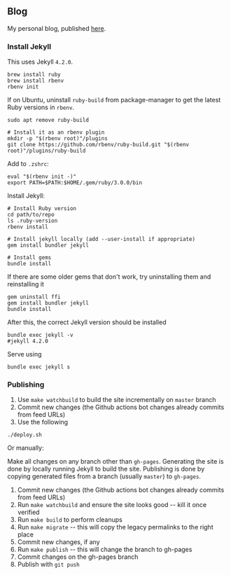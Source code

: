 ## Blog

My personal blog, published [here](https://mourjo.me/blog/).


### Install Jekyll
This uses Jekyll `4.2.0`.

```shell
brew install ruby
brew install rbenv
rbenv init
```

If on Ubuntu, uninstall `ruby-build` from package-manager to get the latest Ruby
versions in `rbenv`.
```shell
sudo apt remove ruby-build

# Install it as an rbenv plugin
mkdir -p "$(rbenv root)"/plugins
git clone https://github.com/rbenv/ruby-build.git "$(rbenv root)"/plugins/ruby-build

```

Add to `.zshrc`:

```shell
eval "$(rbenv init -)"
export PATH=$PATH:$HOME/.gem/ruby/3.0.0/bin
```

Install Jekyll:
```shell
# Install Ruby version
cd path/to/repo
ls .ruby-version
rbenv install

# Install jekyll locally (add --user-install if appropriate)
gem install bundler jekyll

# Install gems
bundle install
```

If there are some older gems that don't work, try uninstalling them and reinstalling it
```shell
gem uninstall ffi
gem install bundler jekyll
bundle install
```

After this, the correct Jekyll version should be installed

```shell
bundle exec jekyll -v
#jekyll 4.2.0
```

Serve using
```shell
bundle exec jekyll s
```

### Publishing

1. Use `make watchbuild` to build the site incrementally on `master` branch
2. Commit new changes (the Github actions bot changes already commits from feed URLs)
3. Use the following
```shell
./deploy.sh
```

Or manually:

Make all changes on any branch other than `gh-pages`.
Generating the site is done by locally running Jekyll to build the site.
Publishing is done by copying generated files from a branch (usually `master`) to `gh-pages`.

1. Commit new changes (the Github actions bot changes already commits from feed URLs)
2. Run `make watchbuild` and ensure the site looks good -- kill it once verified
3. Run `make build` to perform cleanups
4. Run `make migrate` -- this will copy the legacy permalinks to the right place
5. Commit new changes, if any
6. Run `make publish` -- this will change the branch to gh-pages
7. Commit changes on the gh-pages branch
8. Publish with `git push`

